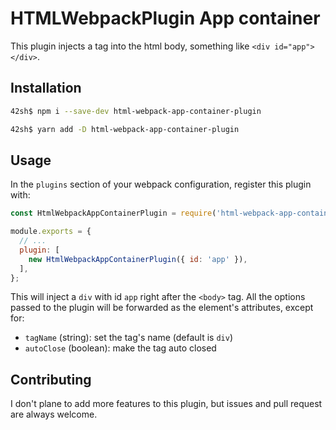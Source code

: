 # HTMLWebpackPlugin App container

This plugin injects a tag into the html body, something like
`<div id="app"></div>`.

## Installation

```sh
42sh$ npm i --save-dev html-webpack-app-container-plugin
```

```sh
42sh$ yarn add -D html-webpack-app-container-plugin
```

## Usage

In the `plugins` section of your webpack configuration, register this plugin
with:

```javascript
const HtmlWebpackAppContainerPlugin = require('html-webpack-app-container-plugin');

module.exports = {
  // ...
  plugin: [
    new HtmlWebpackAppContainerPlugin({ id: 'app' }),
  ],
};
```

This will inject a `div` with id `app` right after the `<body>` tag. All the
options passed to the plugin will be
forwarded as the element's attributes, except for:

- `tagName` (string): set the tag's name (default is `div`)
- `autoClose` (boolean): make the tag auto closed

## Contributing

I don't plane to add more features to this plugin, but issues and pull request
are always welcome.
